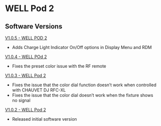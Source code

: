# WELL Pod 2

## Software Versions

[V1.0.5 - WELL POD 2](https://github.com/Chauvet-Pro/WELLPOD2/blob/e1f6aa333e52bd1772344c3f90fc1fc9bf7f7285/firmware/V1.0.5.zip)
- Adds Charge Light Indicator On/Off options in Display Menu and RDM

[V1.0.4 - WELL POd 2](https://github.com/Chauvet-Pro/WELLPOD2/raw/refs/heads/main/firmware/V1.0.4.zip)
- Fixes the preset color issue with the RF remote

[V1.0.3 - WELL Pod 2](https://github.com/Chauvet-Pro/WELLPOD2/blob/f31671460802c6f7429083317c09f5e2fe1596ca/firmware/V1.0.3.zip)
- Fixes the issue that the color dial function doesn’t work when controlled with CHAUVET DJ RFC-XL
- Fixes the issue that the color dial doesn’t work when the fixture shows no signal

[V1.0.2 - WELL Pod 2](https://github.com/Chauvet-Pro/WELLPOD2/blob/main/firmware/V1.0.2.zip)
- Released initial software version
